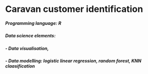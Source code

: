 # Caravan customer identification
##### Programming language: R
##### Data science elements:
#####   - Data visualisation, 
#####   - Data modelling: logistic linear regression, random forest, KNN claasification
